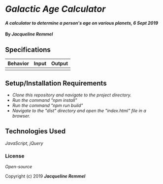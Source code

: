 # _Galactic Age Calculator_

#### _A calculator to determine a person's age on various planets, 6 Sept 2019_

#### By _**Jacqueline Remmel**_

## Specifications

| Behavior | Input | Output |
| :----: | :----: | :----: |
| | |

## Setup/Installation Requirements

* _Clone this repository and navigate to the project directory._
* _Run the command "npm install"_
* _Run the command "npm run build"_
* _Navigate to the "dist" directory and open the "index.html" file in a browser._

## Technologies Used

_JavaScript, jQuery_

### License

*Open-source*

Copyright (c) 2019 **_Jacqueline Remmel_**

